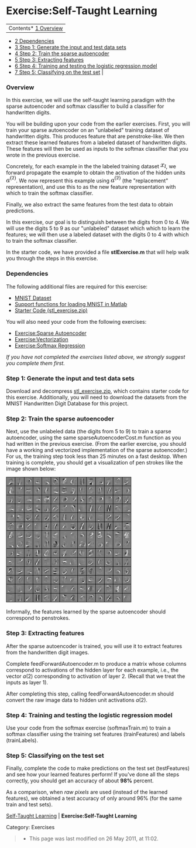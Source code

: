 Exercise:Self-Taught Learning
=============================

<!-- Jump to: [navigation](#column-one), [search](#searchInput) -->

|  |
| --- |
| Contents* [1 Overview](#Overview)
* [2 Dependencies](#Dependencies)
* [3 Step 1: Generate the input and test data sets](#Step_1:_Generate_the_input_and_test_data_sets)
* [4 Step 2: Train the sparse autoencoder](#Step_2:_Train_the_sparse_autoencoder)
* [5 Step 3: Extracting features](#Step_3:_Extracting_features)
* [6 Step 4: Training and testing the logistic regression model](#Step_4:_Training_and_testing_the_logistic_regression_model)
* [7 Step 5: Classifying on the test set](#Step_5:_Classifying_on_the_test_set)
 |

###  Overview

In this exercise, we will use the self-taught learning paradigm with the sparse autoencoder and softmax classifier to build a classifier for handwritten digits.

You will be building upon your code from the earlier exercises. First, you will train your sparse autoencoder on an "unlabeled" training dataset of handwritten digits. This produces feature that are penstroke-like. We then extract these learned features from a labeled dataset of handwritten digits. These features will then be used as inputs to the softmax classifier that you wrote in the previous exercise.

Concretely, for each example in the the labeled training dataset ![\textstyle x_l](images/math/7/c/7/7c723db4a829ae13f2f923f5ec79b74a.png), we forward propagate the example to obtain the activation of the hidden units ![\textstyle a^{(2)}](images/math/5/0/8/508ab2d078f4ae9119185741659021dd.png). We now represent this example using ![\textstyle a^{(2)}](images/math/5/0/8/508ab2d078f4ae9119185741659021dd.png) (the "replacement" representation), and use this to as the new feature representation with which to train the softmax classifier.

Finally, we also extract the same features from the test data to obtain predictions.

In this exercise, our goal is to distinguish between the digits from 0 to 4. We will use the digits 5 to 9 as our 
"unlabeled" dataset which which to learn the features; we will then use a labeled dataset with the digits 0 to 4 with
which to train the softmax classifier.

In the starter code, we have provided a file **stlExercise.m** that will help walk you through the steps in this exercise.

###   Dependencies

The following additional files are required for this exercise:

* [MNIST Dataset](http://yann.lecun.com/exdb/mnist/)
* [Support functions for loading MNIST in Matlab](Using_the_MNIST_Dataset.md "Using the MNIST Dataset")
* [Starter Code (stl\_exercise.zip)](http://ufldl.stanford.edu/wiki/resources/stl_exercise.zip)

You will also need your code from the following exercises:

* [Exercise:Sparse Autoencoder](Exercise_Sparse_Autoencoder.md "Exercise:Sparse Autoencoder")
* [Exercise:Vectorization](Exercise_Vectorization.md "Exercise:Vectorization")
* [Exercise:Softmax Regression](Exercise_Softmax_Regression.md "Exercise:Softmax Regression")

*If you have not completed the exercises listed above, we strongly suggest you complete them first.*

###  Step 1: Generate the input and test data sets

Download and decompress [stl\_exercise.zip](http://ufldl.stanford.edu/wiki/resources/stl_exercise.zip), which contains starter code for this exercise. Additionally, you will need to download the datasets from the MNIST Handwritten Digit Database for this project.

###  Step 2: Train the sparse autoencoder

Next, use the unlabeled data (the digits from 5 to 9) to train a sparse autoencoder, using the same sparseAutoencoderCost.m function as you had written in the previous exercise. (From the earlier exercise, you should have a working and vectorized implementation of the sparse autoencoder.) For us, the training step took less than 25 minutes on a fast desktop. When training is complete, you should get a visualization of pen strokes like the image shown below:

![SelfTaughtFeatures.png](images/8/84/SelfTaughtFeatures.png)

Informally, the features learned by the sparse autoencoder should correspond to penstrokes.

###  Step 3: Extracting features

After the sparse autoencoder is trained, you will use it to extract features from the handwritten digit images.

Complete feedForwardAutoencoder.m to produce a matrix whose columns correspond to activations of the hidden layer for each example, i.e., the vector *a*(2) corresponding to activation of layer 2. (Recall that we treat the inputs as layer 1).

After completing this step, calling feedForwardAutoencoder.m should convert the raw image data to hidden unit activations *a*(2).

###  Step 4: Training and testing the logistic regression model

Use your code from the softmax exercise (softmaxTrain.m) to train a softmax classifier using the training set features (trainFeatures) and labels (trainLabels).

###  Step 5: Classifying on the test set

Finally, complete the code to make predictions on the test set (testFeatures) and see how your learned features perform! If you've done all the steps correctly, you should get an accuracy of about **98%** percent.

As a comparison, when *raw pixels* are used (instead of the learned features), we obtained a test accuracy of only around 96% (for the same train and test sets).

[Self-Taught Learning](Self-Taught_Learning.md "Self-Taught Learning") | **Exercise:Self-Taught Learning**

 Category: Exercises
> * This page was last modified on 26 May 2011, at 11:02.

